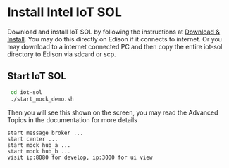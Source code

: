 # Install Intel IoT SOL
Download and install IoT SOL by following the instructions at [Download & Install](#getstarted/setup/basic_installation). You may do this directly on Edison if it connects to internet. Or you may download to a internet connected PC and then copy the entire iot-sol directory to Edison via sdcard or scp. 

## Start IoT SOL

```bash
 cd iot-sol
 ./start_mock_demo.sh
```
Then you will see this shown on the screen, you may read the Advanced Topics in the documentation for more details
```
start message broker ...
start center ...
start mock hub_a ...
start mock hub_b ...
visit ip:8080 for develop, ip:3000 for ui view
```
